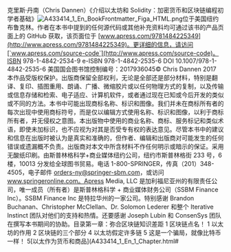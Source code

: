 克里斯·丹南（Chris Dannen）《介绍以太坊和 Solidity：加密货币和区块链编程初学者基础》![A433414_1_En_BookFrontmatter_Figa_HTML.png](img/A433414_1_En_BookFrontmatter_Figa_HTML.png)位于美国纽约布鲁克林。作者在本书中提到的任何源代码或其他补充资料均可通过该书的产品页面上的 GitHub 获取，该页面位于 [www.apress.com/9781484225349](http://www.apress.com/9781484225349)。更详细的信息，请访问[`www.apress.com/source-code`](http://www.apress.com/source-code)。ISBN 978-1-4842-2534-9 e-ISBN 978-1-4842-2535-6 DOI 10.1007/978-1-4842-2535-6 美国国会图书馆控制编号：2017936045© Chris Dannen 2017 本作品受版权保护。出版商保留全部权利，无论是全部还是部分材料，特别是翻译、复印、插图重用、朗诵、广播、微缩胶片或以任何物理方式的复制，以及传输或信息存储和检索、电子适应、计算机软件，或者通过现在已知或今后开发的类似或不同的方法。本书中可能出现商标名称、标识和图像。我们并未在商标所有者的每次出现中使用商标符号，而是仅以编辑方式使用名称、标识和图像，以利于商标所有者，并无侵权之意图。本出版物中使用的商业名称、商标、服务标记和类似术语，即使未加标识，也不应视为对其是否受专有权的表达意见。尽管本书中的建议和信息在出版时被认为是真实和准确的，但作者、编辑和出版商对可能发生的任何错误或遗漏概不负责。出版商对本文中所含材料不作任何明示或暗示的保证。采用无酸纸印刷。由斯普林格科学+商业媒体纽约公司，纽约市斯普林格街 233 号，6 楼，10013 分发给全球图书贸易。电话 1-800-SPRINGER，传真（201）348-4505，电子邮件 orders-ny@springer-sbm.com，或访问 www.springeronline.com。Apress Media, LLC 是加利福尼亚州的有限责任公司，唯一成员（所有者）是斯普林格科学 + 商业媒体财务公司（SSBM Finance Inc）。SSBM Finance Inc 是特拉华州的一家公司。特别感谢 Brandon Buchanan、Christopher McClellan、Dr. Solomon Lederer 和整个 Iterative Instinct 团队对他们的支持和热情。还要感谢 Joseph Lubin 和 ConsenSys 团队在撰写本书期间的协助。目录第一章：弥合区块链知识差距 1 区块链点名！ 1 以太坊的作用 2 区块链的三个部分 4 以太坊假定许多链 5 这是一个骗局，就像比特币一样！ 5[以太作为货币和商品](A433414_1_En_1_Chapter.html#
